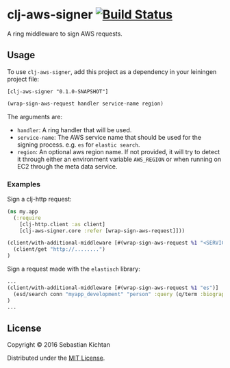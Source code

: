 # clj-aws-signer [![Build Status](https://travis-ci.org/sebastiank83/clj-aws-signer.svg?branch=master)](https://travis-ci.org/sebastiank83/clj-aws-signer)
A ring middleware to sign AWS requests.

## Usage
To use `clj-aws-signer`, add this project as a dependency in your leiningen project file:

`[clj-aws-signer "0.1.0-SNAPSHOT"]`

```clojure
(wrap-sign-aws-request handler service-name region)
```
The arguments are:
* `handler`: A ring handler that will be used.
* `service-name`: The AWS service name that should be used for the signing process.
                  e.g. `es` for `elastic search`.
* `region`: An optional aws region name. If not provided, it will try to detect it through either an environment variable `AWS_REGION` or when running on EC2 through the meta data service.

### Examples
Sign a clj-http request:
```clojure
(ns my.app
  (:require
    [clj-http.client :as client]
    [clj-aws-signer.core :refer [wrap-sign-aws-request]]))

(client/with-additional-middleware [#(wrap-sign-aws-request %1 "<SERVICE NAME>")]
  (client/get "http://........")
)
```

Sign a request made with the `elastisch` library:
```clojure
...
(client/with-additional-middleware [#(wrap-sign-aws-request %1 "es")]
  (esd/search conn "myapp_development" "person" :query (q/term :biography "New York"))
)
...
```

## License
Copyright © 2016 Sebastian Kichtan

Distributed under the [MIT License](http://opensource.org/licenses/MIT).

